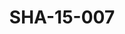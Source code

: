---
pid: SHA-15-007
title: SHA-15-007
language: ar
collection: شرحبيل احمد
original_label: 
rights: شرحبيل احمد
location_of_original: شرحبيل احمد
photographer_or_studio: 
scanned_from: photograph 12.2 by 16.5
_date: '1962'
location: أثيوبيا، اديس ابابا
description: شرحبيل احمد واحمد مصطفى وفنانين اخر يعزفون في المسرح القومي
additional_notes: 
permission_display: 'yes'
on_server: 'no'
on_website: 'no'
permalink: /photopages/ar/SHA-15-007.html
layout: photo-page
---